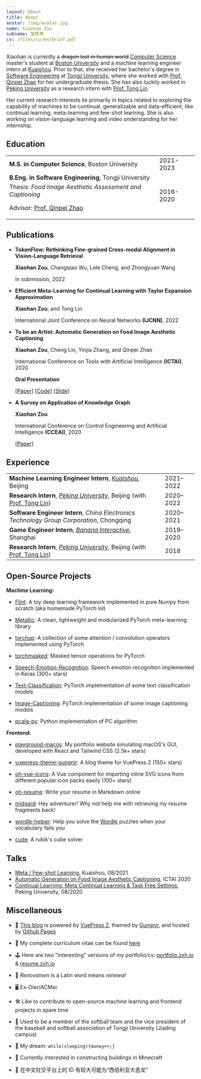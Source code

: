 ```yaml
---
layout: About
title: About
avatar: /img/avatar.jpg
name: Xiaohan Zou
subname: 邹笑寒
cv: /files/cv/en/brief.pdf
---
```


Xiaohan is currently a ~~dragon lost in human world~~ [Computer Science](https://www.bu.edu/cs/) master's student at [Boston University](https://www.bu.edu/) and a machine learning engineer intern at [Kuaishou](https://www.kuaishou.com/). Prior to that, she received her bachelor's degree in [Software Engineering](http://sse.tongji.edu.cn/) at [Tongji University](https://www.tongji.edu.cn/), where she worked with [Prof. Qinpei Zhao](http://sse.tongji.edu.cn/zhaoqinpei) for her undergraduate thesis. She has also luckily worked in [Peking University](https://english.pku.edu.cn/) as a research intern with [Prof. Tong Lin](http://www.cis.pku.edu.cn/jzyg/szdw/lt.htm).

Her current research interests lie primarily in topics related to exploring the capability of machines to be continual, generalizable and data-efficient, like continual learning, meta-learning and few-shot learning. She is also working on vision-language learning and video understanding for her internship.


## Education

|   |   |
|---|---|
| **M.S. in Computer Science**, Boston University | 2021-2023 |
| **B.Eng. in Software Engineering**, Tongji University <p style="margin-top: 5px">Thesis: *Food Image Aesthetic Assessment and Captioning*</p> <p>Advisor: [Prof. Qinpei Zhao](http://sse.tongji.edu.cn/zhaoqinpei)</p> | 2016-2020 |


## Publications

- **TokenFlow: Rethinking Fine-grained Cross-modal Alignment in Vision-Language Retrieval**

  **Xiaohan Zou**, Changqiao Wu, Lele Cheng, and Zhongyuan Wang

  In submission, 2022

- **Efficient Meta-Learning for Continual Learning with Taylor Expansion Approximation**

  **Xiaohan Zou**, and Tong Lin

  International Joint Conference on Neural Networks **(IJCNN)**, 2022

- **To be an Artist: Automatic Generation on Food Image Aesthetic Captioning**

  **Xiaohan Zou**, Cheng Lin, Yinjia Zhang, and Qinpei Zhao

  International Conference on Tools with Artificial Intelligence **(ICTAI)**, 2020 
  
  **Oral Presentation**

  [[Paper]](https://ieeexplore.ieee.org/document/9288208) [[Code]](https://github.com/Renovamen/Food-IAC) [[Slide]](/files/papers/ictai2020/food-iac-slide.pdf)

- **A Survey on Application of Knowledge Graph**

  **Xiaohan Zou**

  International Conference on Control Engineering and Artificial Intelligence **(CCEAI)**, 2020

  [[Paper]](https://iopscience.iop.org/article/10.1088/1742-6596/1487/1/012016/pdf)


## Experience

|   |   |
|---|---|
| **Machine Learning Engineer Intern**, *[Kuaishou](https://www.kuaishou.com/en)*, Beijing | 2021–2022 |
| **Research Intern**, *[Peking University](https://english.pku.edu.cn/)*, Beijing (with [Prof. Tong Lin](http://www.cis.pku.edu.cn/jzyg/szdw/lt.htm)) | 2020–2022 |
| **Software Engineer Intern**, *China Electronics Technology Group Corporation*, Chongqing | 2020–2021 |
| **Game Engineer Intern**, *[Banana Interactive](https://banana.games/)*, Shanghai | 2019–2020 |
| **Research Intern**, *[Peking University](https://english.pku.edu.cn/)*, Beijing (with [Prof. Tong Lin](http://www.cis.pku.edu.cn/jzyg/szdw/lt.htm)) | 2018 |


## Open-Source Projects

**Machine Learning:**

- [Flint](https://github.com/Renovamen/flint): A toy deep learning framework implemented in pure Numpy from scratch (aka homemade PyTorch lol)

- [Metallic](https://github.com/Renovamen/metallic): A clean, lightweight and modularized PyTorch meta-learning library

- [torchop](https://github.com/Renovamen/torchop): A collection of some attention / convolution operators implemented using PyTorch

- [torchmasked](https://github.com/Renovamen/torchmasked): Masked tensor operations for PyTorch

- [Speech-Emotion-Recognition](https://github.com/Renovamen/Speech-Emotion-Recognition): Speech emotion recognition implemented in Keras (300+ stars)
 
- [Text-Classification](https://github.com/Renovamen/Text-Classification): PyTorch implementation of some text classification models

- [Image-Captioning](https://github.com/Renovamen/Image-Captioning): PyTorch implementation of some image captioning models

- [pcalg-py](https://github.com/Renovamen/pcalg-py): Python implementation of PC algorithm


**Frontend:**

- [playground-macos](https://github.com/Renovamen/playground-macos): My portfolio website simulating macOS's GUI, developed with React and Tailwind CSS (2.5k+ stars)

- [vuepress-theme-gungnir](https://github.com/Renovamen/vuepress-theme-gungnir): A blog theme for VuePress 2 (150+ stars)

- [oh-vue-icons](https://github.com/Renovamen/oh-vue-icons): A Vue component for importing inline SVG icons from different popular icon packs easily (100+ stars)

- [oh-resume](https://github.com/Renovamen/oh-resume): Write your resume in Markdown online

- [midgard](https://github.com/Renovamen/midgard): Hey adventurer! Why not help me with retrieving my resume fragments back!

- [wordle-helper](https://github.com/Renovamen/wordle-helper): Help you solve the [Wordle](https://www.powerlanguage.co.uk/wordle/) puzzles when your vocabulary fails you

- [cude](https://github.com/Renovamen/Just-a-Cube): A rubik's cube solver


## Talks

- [Meta / Few-shot Learning](/files/talks/2021-08-meta-learning.pdf), Kuaishou, 08/2021
- [Automatic Generation on Food Image Aesthetic Captioning](/files/papers/ictai2020/food-iac-slide.pdf), ICTAI 2020
- [Continual Learning: Meta Continual Learning & Task Free Settings](/files/talks/2020-08-continual-learning.pdf), Peking University, 08/2020


## Miscellaneous

- 🚀 [This blog](https://github.com/Renovamen/renovamen.github.io) is powered by [VuePress 2](https://v2.vuepress.vuejs.org/), themed by [Gungnir](https://github.com/Renovamen/vuepress-theme-gungnir), and hosted by [Github Pages](https://pages.github.com/)

- 🧐 My complete curriculum vitae can be found [here](/files/cv/en/full.pdf)

- 🕹️ Here are two "interesting" versions of my portfolio/cv: [portfolio.zxh.io](https://portfolio.zxh.io/) & [resume.zxh.io](https://resume.zxh.io/)

- 🎃 *Renovamen* is a Latin word means *renewal*

- 🖥 Ex-OIer/ACMer

- 🛠 Like to contribute to open-source machine learning and frontend projects in spare time

- 🥎 Used to be a member of the softball team and the vice president of the baseball and softball association of Tongji University (Jiading campus)

- 🌭 My dream: `while(sleeping){money++;}`

- 🎃 Currently interested in constructing buildings in Minecraft

- 🦖 在中文社交平台上的 ID 有较大可能为“西伯利亚大恶龙”
